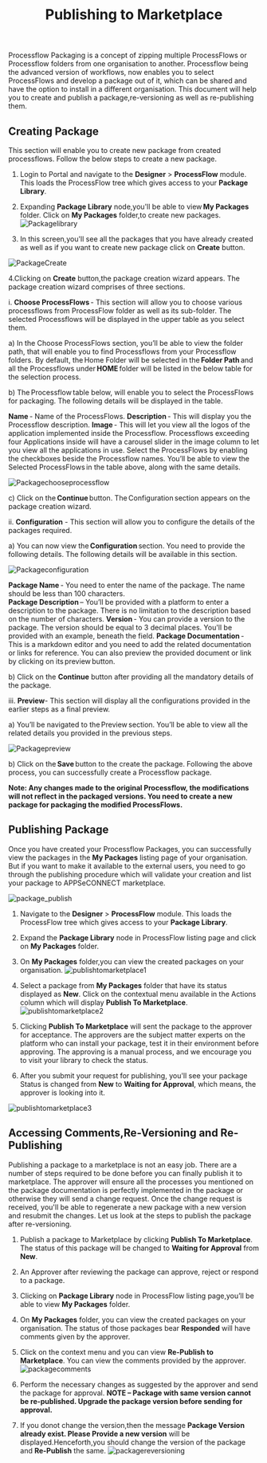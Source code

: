 ﻿---
title: "Publishing to Marketplace"
description: "Publishing to marketplace enables a citizen integrator to get ready access to desired packages as an wehen required."
keywords: "Publishing to marketplace, publishing packages, accessing comments, reversioning, republishing"
toc: true
tag: developers
category: "Processflow"
menus: 
   packagesoverview:
        title: "Publishing to Marketplace"
        weight: 4
        icon: fa fa-file-word-o
        identifier: packageprocessflow
---

Processflow Packaging is a concept of zipping multiple ProcessFlows or Processflow folders from one organisation to another. 
Processflow being the advanced version of workflows, now enables you to select ProcessFlows and develop a package out of it, which can be shared and have the option to install 
in a different organisation. This document will help you to create and publish a package,re-versioning as well as re-publishing them.

## Creating Package

This section will enable you to create new package from created processflows. Follow the below steps to create a new package.

1. Login to Portal and navigate to the **Designer** > **ProcessFlow** module. This loads the ProcessFlow tree which gives access to your **Package Library**. 
2. Expanding **Package Library** node,you'll be able to view **My Packages** folder. Click on **My Packages** folder,to create new packages. 
![Packagelibrary](/staticfiles/processflow/media/packagelibrary.png)

3. In this screen,you'll see all the packages that you have already created as well as if you want to create new package click on **Create** button.

![PackageCreate](/staticfiles/processflow/media/package-create.png)

4.Clicking on **Create** button,the package creation wizard appears. The package creation wizard comprises of three sections.

i. **Choose ProcessFlows** - This section will allow you to choose various processflows from ProcessFlow folder as well as its sub-folder. The selected Processflows will be displayed in the upper table as you select them. 

a) In the Choose ProcessFlows section, you’ll be able to view the folder path, that will enable you to find Processflows from your Processflow folders. By default, the Home Folder will be selected in the **Folder Path** and all the Processflows under **HOME** folder will be listed in the below table for the selection process. 

b) The Processflow table below, will enable you to select the ProcessFlows for packaging. The following details will be displayed in the table. 

   **Name** - Name of the ProcessFlows. 
   **Description** - This will display you the Processflow description. 
   **Image** - This will let you view all the logos of the application implemented inside the Processflow. Processflows exceeding four Applications inside will have a carousel slider in the image column to let you view all the applications in use. 
    Select the ProcessFlows by enabling the checkboxes beside the Processflow names. You’ll be able to view the Selected ProcessFlows in the table above, along with the same details. 

![Packagechooseprocessflow](/staticfiles/processflow/media/package-chooseprocessflow.png)

c) Click on the **Continue** button. The Configuration section appears on the package creation wizard.


ii. **Configuration** - This section will allow you to configure the details of the packages required.

a) You can now view the **Configuration** section. You need to provide the following details. The following details will be available in this section. 

![Packageconfiguration](/staticfiles/processflow/media/package-configuration.png)

**Package Name** - You need to enter the name of the package. The name should be less than 100 characters.  
**Package Description** – You’ll be provided with a platform to enter a description to the package. There is no limitation to the description based on the number of characters. 
**Version** - You can provide a version to the package. The version should be equal to 3 decimal places. You'll be provided with an example, beneath the field. 
**Package Documentation** - This is a markdown editor and you need to add the related documentation or links for reference. You can also preview the provided document or link by clicking on its preview button. 

b) Click on the **Continue** button after providing all the mandatory details of the package.


iii. **Preview**- This section will display all the configurations provided in the earlier steps as a final preview. 

a) You’ll be navigated to the Preview section. You’ll be able to view all the related details you provided in the previous steps. 

![Packagepreview](/staticfiles/processflow/media/package-preview.png)

b) Click on the **Save** button to the create the package. Following the above process, you can successfully create a Processflow package. 

**Note: Any changes made to the original Processflow, the modifications will not reflect in the packaged versions. You need to create a new package for packaging the modified ProcessFlows.** 


## Publishing Package

Once you have created your Processflow Packages, you can successfully view the packages in the **My Packages** listing page of your organisation. But if you want to make it available to the external users, you need to go through the publishing procedure which will validate your creation and list your package to APPSeCONNECT marketplace. 

![package_publish](/staticfiles/umldiagram/media/package_publish.svg)

1. Navigate to the **Designer** > **ProcessFlow** module. This loads the ProcessFlow tree which gives access to your **Package Library**. 
2. Expand the **Package Library** node in ProcessFlow listing page and click on **My Packages** folder. 
3. On **My Packages** folder,you can view the created packages on your organisation. 
![publishtomarketplace1](/staticfiles/processflow/media/publishtomarketplace1.png)

4. Select a package from **My Packages** folder that have its status displayed as **New**. Click on the contextual menu available in the Actions column which will display **Publish To Marketplace**. 
![publishtomarketplace2](/staticfiles/processflow/media/publishtomarketplace2.png)

5. Clicking **Publish To Marketplace** will sent the package to the approver for acceptance. The approvers are the subject matter experts on the platform who can install your package, test it in their environment before approving. The approving is a manual process, and we encourage you to visit your library to check the status. 
6. After you submit your request for publishing, you'll see your package Status is changed from **New** to **Waiting for Approval**, which means, the approver is looking into it. 

![publishtomarketplace3](/staticfiles/processflow/media/publishtomarketplace3.png)


## Accessing Comments,Re-Versioning and Re-Publishing

Publishing a package to a marketplace is not an easy job. There are a number of steps required to be done before you can finally publish it to marketplace. The approver will ensure all the processes you mentioned on the package documentation is perfectly implemented in the package or otherwise they will send a change request. Once the change request is received, you'll be able to regenerate a new package with a new version and resubmit the changes. 
Let us look at the steps to publish the package after re-versioning. 

1. Publish a package to Marketplace by clicking **Publish To Marketplace**. The status of this package will be changed to **Waiting for Approval** from **New**. 
2. An Approver after reviewing the package can approve, reject or respond to a package. 
3. Clicking on **Package Library** node in ProcessFlow listing page,you’ll be able to view **My Packages** folder. 
4. On **My Packages** folder, you can view the created packages on your organisation. The status of those packages bear **Responded** will have comments given by the approver. 
5. Click on the context menu and you can view **Re-Publish to Marketplace**. You can view the comments provided by the approver. 
![packagecomments](/staticfiles/processflow/media/packagecomments.png)

6. Perform the necessary changes as suggested by the approver and send the package for approval.
**NOTE – Package with same version cannot be re-published. Upgrade the package version before sending for approval.** 

7. If you donot change the version,then the message **Package Version already exist. Please Provide a new version** will be displayed.Henceforth,you should change the version of the package and **Re-Publish** the same. 
![packagereversioning](/staticfiles/processflow/media/packagereversioning.png)